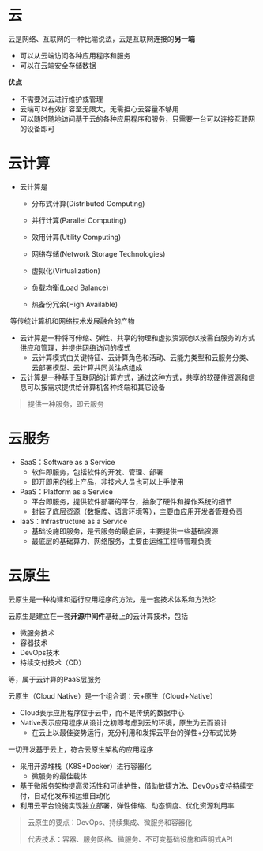 # 云

云是网络、互联网的一种比喻说法，云是互联网连接的**另一端**

- 可以从云端访问各种应用程序和服务
- 可以在云端安全存储数据

**优点**

- 不需要对云进行维护或管理
- 云端可以有效扩容至无限大，无需担心云容量不够用
- 可以随时随地访问基于云的各种应用程序和服务，只需要一台可以连接互联网的设备即可

# 云计算

- 云计算是

  - 分布式计算(Distributed Computing)

  - 并行计算(Parallel Computing)

  - 效用计算(Utility Computing)

  - 网络存储(Network Storage Technologies)

  - 虚拟化(Virtualization)

  - 负载均衡(Load Balance)

  - 热备份冗余(High Available)

​	等传统计算机和网络技术发展融合的产物

- 云计算是一种将可伸缩、弹性、共享的物理和虚拟资源池以按需自服务的方式供应和管理，并提供网络访问的模式
  - 云计算模式由关键特征、云计算角色和活动、云能力类型和云服务分类、云部署模型、云计算共同关注点组成
- 云计算是一种基于互联网的计算方式，通过这种方式，共享的软硬件资源和信息可以按需求提供给计算机各种终端和其它设备

> 提供一种服务，即云服务

# 云服务

- SaaS：Software as a Service
  - 软件即服务，包括软件的开发、管理、部署
  - 即开即用的线上产品，非技术人员也可以上手使用
- PaaS：Platform as a Service
  - 平台即服务，提供软件部署的平台，抽象了硬件和操作系统的细节
  - 封装了底层资源（数据库、语言环境等），主要由应用开发者管理负责
- IaaS：Infrastructure as a Service
  - 基础设施即服务，是云服务的最底层，主要提供一些基础资源
  - 最底层的基础算力、网络服务，主要由运维工程师管理负责



# 云原生

云原生是一种构建和运行应用程序的方法，是一套技术体系和方法论

云原生是建立在一套**开源中间件**基础上的云计算技术，包括

- 微服务技术
- 容器技术
- DevOps技术
- 持续交付技术（CD）

等，属于云计算的PaaS层服务

云原生（Cloud Native）是一个组合词：云+原生（Cloud+Native）

- Cloud表示应用程序位于云中，而不是传统的数据中心
- Native表示应用程序从设计之初即考虑到云的环境，原生为云而设计
  - 在云上以最佳姿势运行，充分利用和发挥云平台的弹性+分布式优势

一切开发基于云上，符合云原生架构的应用程序

- 采用开源堆栈（K8S+Docker）进行容器化
  - 微服务的最佳载体
- 基于微服务架构提高灵活性和可维护性，借助敏捷方法、DevOps支持持续交付，自动化发布和运维自动化
- 利用云平台设施实现独立部署，弹性伸缩、动态调度、优化资源利用率

> 云原生的要点：DevOps、持续集成、微服务和容器化
>
> 代表技术：容器、服务网格、微服务、不可变基础设施和声明式API

